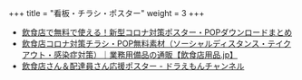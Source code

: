 +++
title = "看板・チラシ・ポスター"
weight = 3
+++

<!-- textlint-disable -->

- [飲食店で無料で使える！新型コロナ対策ポスター・POPダウンロードまとめ](https://foodfun.jp/archives/4871)
- [飲食店コロナ対策チラシ・POP無料素材（ソーシャルディスタンス・テイクアウト・感染症対策）｜業務用備品の通販【飲食店用品.jp】](https://www.inshokuten-youhin.jp/html/page221.html)
- [飲食店さん＆配達員さん応援ポスター - ドラえもんチャンネル](https://dora-world.com/takeout_delivery)

<!-- textlint-enable -->
